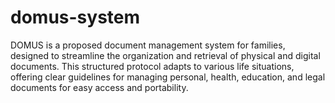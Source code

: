 # domus-system
DOMUS is a proposed document management system for families, designed to streamline the organization and retrieval of physical and digital documents. This structured protocol adapts to various life situations, offering clear guidelines for managing personal, health, education, and legal documents for easy access and portability.
